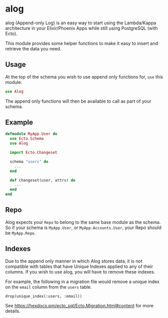 # alog
alog (Append-only Log) is an easy way to start using the Lambda/Kappa architecture in your Elixir/Phoenix Apps while still using PostgreSQL (with Ecto).

This module provides some helper functions to make it easy to insert and retrieve the data you need.

## Usage

  At the top of the schema you wish to use append only functions for, `use` this module:

  ``` elixir
  use Alog
  ```

  The append only functions will then be available to call as part of your schema.

  ## Example

  ``` elixir
  defmodule MyApp.User do
    use Ecto.Schema
    use Alog

    import Ecto.Changeset

    schema "users" do
      ...
    end

    def changeset(user, attrs) do
      ...
    end
  end
  ```

  ## Repo
  
  Alog expects your `Repo` to belong to the same base module as the schema.
  So if your schema is `MyApp.User`, or `MyApp.Accounts.User`, your Repo should be `MyApp.Repo`.

  ## Indexes

  Due to the append only manner in which Alog stores data, it is not compatible with tables that have Unique Indexes applied to any of their columns. If you wish to use alog, you will have to remove these indexes.

  For example, the following in a migration file would remove a unique index on the `email` column from the `users` table.

  ```
  drop(unique_index(:users, :email))
  ```

  See https://hexdocs.pm/ecto_sql/Ecto.Migration.html#content for more details.